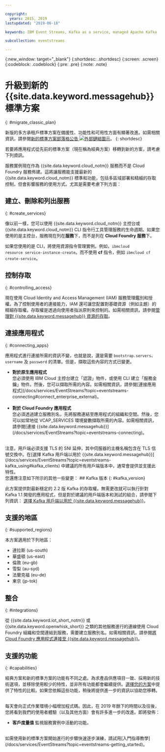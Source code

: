```yaml
---

copyright:
  years: 2015, 2019
lastupdated: "2019-06-18"

keywords: IBM Event Streams, Kafka as a service, managed Apache Kafka

subcollection: eventstreams

---
```


{:new_window: target="_blank"}
{:shortdesc: .shortdesc}
{:screen: .screen}
{:codeblock: .codeblock}
{:pre: .pre}
{:note: .note}

# 升級到新的 {{site.data.keyword.messagehub}} 標準方案 
{: #migrate_classic_plan}

新版的多方承租戶標準方案在備援性、功能性和可用性方面有顯著改進。如需相關資訊，請參閱[新的標準方案部落格公告 ![外部鏈結圖示](../../icons/launch-glyph.svg "外部鏈結圖示")](https://www.ibm.com/cloud/blog/announcements/ibm-event-streams-releases-a-new-and-enhanced-standard-plan)。
{: shortdesc}

若要將應用程式從先前的標準方案（現在稱為經典方案）移轉到新的方案，請考慮下列資訊。

服務實例現在作為 {{site.data.keyword.cloud_notm}} 服務而不是 Cloud Foundry 服務佈建。這將讓服務能支援最新的 {{site.data.keyword.cloud_notm}} 標準和功能，包括多區域部署和精細的存取控制，但會影響服務的使用方式。尤其是需要考慮下列方面：

## 建立、刪除和列出服務
{: #create_services}

像以前一樣，您可以使用 {{site.data.keyword.cloud_notm}} 主控台或 {{site.data.keyword.cloud_notm}} CLI 指令行工具管理服務的生命週期。如果您使用的是主控台，服務現在列在**服務**下，而不是列在 **Cloud Foundry 服務**下。 

如果您使用的是 CLI，將使用資源指令管理實例。例如，<code>ibmcloud resource service-instance-create</code>。而不使用 **cf** 指令，例如 <code>ibmcloud cf create-service</code>。

## 控制存取
{: #controlling_access}

現在使用 Cloud Identity and Access Management (IAM) 服務管理鑑別和授權。為了控制使用者的連接能力，IAM 還可讓您配置對基礎資源（例如主題）的精細存取權。存取權是透過向使用者指派原則來控制的。如需相關資訊，請參閱[管理對 {{site.data.keyword.messagehub}} 資源的存取](/docs/services/EventStreams?topic=eventstreams-security)。

## 連接應用程式
{: #connecting_apps}

應用程式進行連接所需的資訊不變，也就是說，還是需要 <code>bootstrap.servers</code>、<code>username</code> 及 <code>password</code> 的清單。但是，擷取這些內容的方式已變更。

<ul>
<li>
      <strong>對於原生應用程式</strong>
        <br/>
        您必須使用 IBM Cloud 主控台建立「認證」物件，或使用 CLI 建立「服務金鑰」物件。然後，您可以擷取所需的內容。如需相關資訊，請參閱[連接應用程式](/docs/services/EventStreams?topic=eventstreams-connecting#connect_enterprise_external)。</li>
<br/>
<li><strong>對於 Cloud Foundry 應用程式</strong>
        <br/>
您必須透過建立服務別名，先將服務連結至應用程式的組織和空間。然後，您可以如常地從 VCAP_SERVICES 環境變數擷取所需的內容。如需相關資訊，請參閱[連接 {{site.data.keyword.messagehub}}](/docs/services/EventStreams?topic=eventstreams-connecting)。
</li>
</ul>
<br/>
注意，用戶端必須支援 TLS 的 SNI 延伸，其中伺服器的主機名稱包含在 TLS 信號交換中。在[選擇 Kafka 用戶端以用於 {{site.data.keyword.messagehub}}](/docs/services/EventStreams?topic=eventstreams-kafka_using#kafka_clients) 中建議的所有用戶端版本中，通常會提供並支援此特性。
</li>
</ul>

<br>
您還應注意如下所示的其他一些變更：
## Kafka 版本
{: #kafka_version}

此方案提供對最新穩定的 2.2 版 Kafka  的存取權。無需更改就可以執行針對 Kafka 1.1 開發的應用程式，但是對於建議的用戶端版本和測試的組合，請參閱下列資訊：
[選擇 Kafka 用戶端以用於 {{site.data.keyword.messagehub}}](/docs/services/EventStreams?topic=eventstreams-kafka_using#kafka_clients)。 

## 支援的地區
{: #supported_regions}

本方案適用於下列地區：
* 達拉斯 (us-south)
* 華盛頓 (us-east)
* 倫敦 (eu-gb)
* 雪梨 (au-syd)
* 法蘭克福 (eu-de)
* 東京 (jp-tok)

## 整合
{: #integrations}

從 {{site.data.keyword.iot_short_notm}} 或 {{site.data.keyword.openwhisk_short}} 之類的其他服務進行的連線使用 Cloud Foundry 組織和空間連結到服務，需要建立服務別名。如需相關資訊，請參閱[將 Cloud Foundry 應用程式連接至 {{site.data.keyword.messagehub}}](/docs/services/EventStreams?topic=eventstreams-connecting#connect_enterprise_cf)。

## 支援的功能
{: #capabilities}

經典方案和新的標準方案的功能有不同之處。為求產品供應項目一致、採用新的技術選項，並移除使用較少的特性，並非所有功能都會繼續提供。[選擇您的方案](/docs/services/EventStreams?topic=eventstreams-plan_choose)中提供了特性的比較。如果您依賴這些功能，稍後將提供進一步的資訊以協助您移轉。

<br/>
每天會向正式作業環境小幅增加程式碼。因此，在 2019 年餘下的時間以及往後，您將看到我們的使用者體驗（以及其他方面）會有許多進一步的改進。即將發佈：

* **客戶度量值**
    監視服務實例中活動的功能。

<br/>
如需使用新的標準方案開始進行的步驟快速逐步演練，請試用[入門指導教學](/docs/services/EventStreams?topic=eventstreams-getting_started)。



